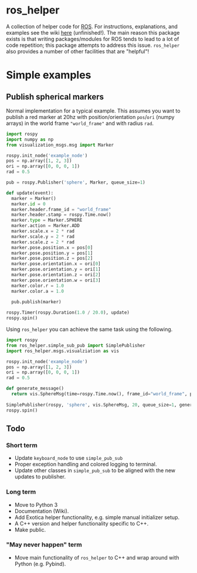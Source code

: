 # ros_helper

A collection of helper code for [ROS](https://www.ros.org/). For instructions, explanations, and examples see the wiki [here](https://github.com/cmower/ros_helper/wiki) (unfinished!). The main reason this package exists is that writing packages/modules for ROS tends to lead to a lot of code repetition; this package attempts to address this issue. `ros_helper` also provides a number of other facilities that are "helpful"!

# Simple examples

## Publish spherical markers

Normal implementation for a typical example. This assumes you want to publish a red marker at 20hz with position/orientation `pos`/`ori` (numpy arrays) in the world frame `"world_frame"` and with radius `rad`.
```python
import rospy
import numpy as np
from visualization_msgs.msg import Marker

rospy.init_node('example_node')
pos = np.array([1, 2, 3])
ori = np.array([0, 0, 0, 1])
rad = 0.5

pub = rospy.Publisher('sphere', Marker, queue_size=1)

def update(event): 
  marker = Marker()
  marker.id = 0
  marker.header.frame_id = "world_frame"
  marker.header.stamp = rospy.Time.now()
  marker.type = Marker.SPHERE
  marker.action = Marker.ADD
  marker.scale.x = 2 * rad
  marker.scale.y = 2 * rad
  marker.scale.z = 2 * rad
  marker.pose.position.x = pos[0]
  marker.pose.position.y = pos[1]
  marker.pose.position.z = pos[2]
  marker.pose.orientation.x = ori[0]
  marker.pose.orientation.y = ori[1]
  marker.pose.orientation.z = ori[2]
  marker.pose.orientation.w = ori[3]
  marker.color.r = 1.0
  marker.color.a = 1.0
  
  pub.publish(marker)

rospy.Timer(rospy.Duration(1.0 / 20.0), update)
rospy.spin()
```

Using `ros_helper` you can achieve the same task using the following.
```python
import rospy
from ros_helper.simple_sub_pub import SimplePublisher
import ros_helper.msgs.visualziation as vis

rospy.init_node('example_node')
pos = np.array([1, 2, 3])
ori = np.array([0, 0, 0, 1])
rad = 0.5

def generate_message()
  return vis.SphereMsg(time=rospy.Time.now(), frame_id="world_frame", positon=pos, orientation=ori, radius=rad, rgba=[1, 0, 0, 1])
  
SimplePublisher(rospy, 'sphere', vis.SphereMsg, 20, queue_size=1, generate_message_handle = generate_message)
rospy.spin()

```

## Todo

### Short term 

* Update `keyboard_node` to use `simple_pub_sub`
* Proper exception handling and colored logging to terminal.
* Update other classes in `simple_pub_sub` to be aligned with the new updates to publisher.

### Long term

* Move to Python 3
* Documentation (Wiki).
* Add Exotica helper functionality, e.g. simple manual initializer setup. 
* A C++ version and helper functionality specific to C++. 
* Make public.

### "May never happen" term

* Move main functionality of `ros_helper` to C++ and wrap around with Python (e.g. Pybind).
